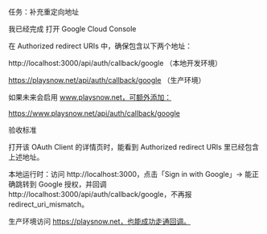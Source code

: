 任务：补充重定向地址

我已经完成 打开 Google Cloud Console 
 
在 Authorized redirect URIs 中，确保包含以下两个地址：

http://localhost:3000/api/auth/callback/google （本地开发环境）

https://playsnow.net/api/auth/callback/google （生产环境）

如果未来会启用 www.playsnow.net，可额外添加：

https://www.playsnow.net/api/auth/callback/google

验收标准

打开该 OAuth Client 的详情页时，能看到 Authorized redirect URIs 里已经包含上述地址。

本地运行时：访问 http://localhost:3000，点击「Sign in with Google」→ 能正确跳转到 Google 授权，并回调 http://localhost:3000/api/auth/callback/google，不再报 redirect_uri_mismatch。

生产环境访问 https://playsnow.net，也能成功走通回调。